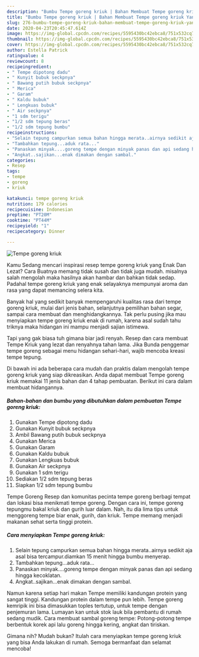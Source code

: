 ```yaml
---
description: "Bumbu Tempe goreng kriuk | Bahan Membuat Tempe goreng kriuk Yang Mudah Dan Praktis"
title: "Bumbu Tempe goreng kriuk | Bahan Membuat Tempe goreng kriuk Yang Mudah Dan Praktis"
slug: 276-bumbu-tempe-goreng-kriuk-bahan-membuat-tempe-goreng-kriuk-yang-mudah-dan-praktis
date: 2020-04-23T20:45:47.614Z
image: https://img-global.cpcdn.com/recipes/5595430bc42ebca8/751x532cq70/tempe-goreng-kriuk-foto-resep-utama.jpg
thumbnail: https://img-global.cpcdn.com/recipes/5595430bc42ebca8/751x532cq70/tempe-goreng-kriuk-foto-resep-utama.jpg
cover: https://img-global.cpcdn.com/recipes/5595430bc42ebca8/751x532cq70/tempe-goreng-kriuk-foto-resep-utama.jpg
author: Estella Patrick
ratingvalue: 4
reviewcount: 8
recipeingredient:
- " Tempe dipotong dadu"
- " Kunyit bubuk seckpnya"
- " Bawang putih bubuk seckpnya"
- " Merica"
- " Garam"
- " Kaldu bubuk"
- " Lengkuas bubuk"
- " Air seckpnya"
- "1 sdm terigu"
- "1/2 sdm tepung beras"
- "1/2 sdm tepung bumbu"
recipeinstructions:
- "Selain tepung campurkan semua bahan hingga merata..airnya sedikit aja asal bisa tercampur.diamkan 15 menit hingga bumbu menyerap."
- "Tambahkan tepung...aduk rata..."
- "Panaskan minyak....goreng tempe dengan minyak panas dan api sedang hingga kecoklatan."
- "Angkat..sajikan...enak dimakan dengan sambal."
categories:
- Resep
tags:
- tempe
- goreng
- kriuk

katakunci: tempe goreng kriuk 
nutrition: 179 calories
recipecuisine: Indonesian
preptime: "PT20M"
cooktime: "PT44M"
recipeyield: "1"
recipecategory: Dinner

---
```



![Tempe goreng kriuk](https://img-global.cpcdn.com/recipes/5595430bc42ebca8/751x532cq70/tempe-goreng-kriuk-foto-resep-utama.jpg)

Kamu Sedang mencari inspirasi resep tempe goreng kriuk yang Enak Dan Lezat? Cara Buatnya memang tidak susah dan tidak juga mudah. misalnya salah mengolah maka hasilnya akan hambar dan bahkan tidak sedap. Padahal tempe goreng kriuk yang enak selayaknya mempunyai aroma dan rasa yang dapat memancing selera kita.

Banyak hal yang sedikit banyak mempengaruhi kualitas rasa dari tempe goreng kriuk, mulai dari jenis bahan, selanjutnya pemilihan bahan segar, sampai cara membuat dan menghidangkannya. Tak perlu pusing jika mau menyiapkan tempe goreng kriuk enak di rumah, karena asal sudah tahu triknya maka hidangan ini mampu menjadi sajian istimewa.

Tapi yang gak biasa tuh gimana biar jadi renyah. Resep dan cara membuat Tempe Kriuk yang lezat dan renyahnya tahan lama. Jika Bunda penggemar tempe goreng sebagai menu hidangan sehari-hari, wajib mencoba kreasi tempe tepung.


Di bawah ini ada beberapa cara mudah dan praktis dalam mengolah tempe goreng kriuk yang siap dikreasikan. Anda dapat membuat Tempe goreng kriuk memakai 11 jenis bahan dan 4 tahap pembuatan. Berikut ini cara dalam membuat hidangannya.

<!--inarticleads1-->

##### Bahan-bahan dan bumbu yang dibutuhkan dalam pembuatan Tempe goreng kriuk:

1. Gunakan  Tempe dipotong dadu
1. Gunakan  Kunyit bubuk seckpnya
1. Ambil  Bawang putih bubuk seckpnya
1. Gunakan  Merica
1. Gunakan  Garam
1. Gunakan  Kaldu bubuk
1. Gunakan  Lengkuas bubuk
1. Gunakan  Air seckpnya
1. Gunakan 1 sdm terigu
1. Sediakan 1/2 sdm tepung beras
1. Siapkan 1/2 sdm tepung bumbu


Tempe Goreng Resep dan komunitas pecinta tempe goreng berbagi tempat dan lokasi bisa menikmati tempe goreng. Dengan cara ini, tempe goreng tepungmu bakal kriuk dan gurih luar dalam. Nah, itu dia lima tips untuk menggoreng tempe biar enak, gurih, dan kriuk. Tempe memang menjadi makanan sehat serta tinggi protein. 

<!--inarticleads2-->

##### Cara menyiapkan Tempe goreng kriuk:

1. Selain tepung campurkan semua bahan hingga merata..airnya sedikit aja asal bisa tercampur.diamkan 15 menit hingga bumbu menyerap.
1. Tambahkan tepung...aduk rata...
1. Panaskan minyak....goreng tempe dengan minyak panas dan api sedang hingga kecoklatan.
1. Angkat..sajikan...enak dimakan dengan sambal.


Namun karena setiap hari makan Tempe memiliki kandungan protein yang sangat tinggi. Kandungan protein dalam tempe pun lebih. Tempe goreng kemripik ini bisa dimasukkan toples tertutup, untuk tempe dengan penjemuran lama. Lumayan kan untuk stok lauk bila pembantu di rumah sedang mudik. Cara membuat sambal goreng tempe: Potong-potong tempe berbentuk korek api lalu goreng hingga kering, angkat dan tiriskan. 

Gimana nih? Mudah bukan? Itulah cara menyiapkan tempe goreng kriuk yang bisa Anda lakukan di rumah. Semoga bermanfaat dan selamat mencoba!
